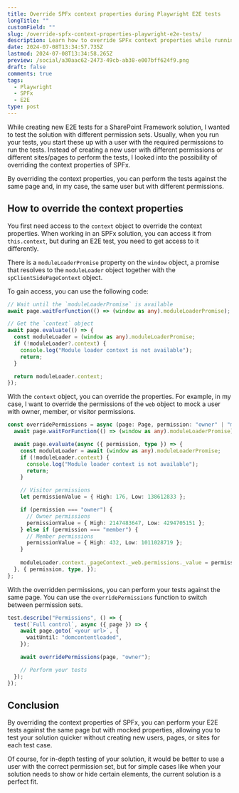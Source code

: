 ```yaml
---
title: Override SPFx context properties during Playwright E2E tests
longTitle: ""
customField: ""
slug: /override-spfx-context-properties-playwright-e2e-tests/
description: Learn how to override SPFx context properties while running Playwright E2E tests. It allows you to perform tests with your mocked properties.
date: 2024-07-08T13:34:57.735Z
lastmod: 2024-07-08T13:34:58.265Z
preview: /social/a30aac62-2473-49cb-ab38-e007bff624f9.png
draft: false
comments: true
tags:
  - Playwright
  - SPFx
  - E2E
type: post
---
```


While creating new E2E tests for a SharePoint Framework solution, I wanted to test the solution with different permission sets. Usually, when you run your tests, you start these up with a user with the required permissions to run the tests. Instead of creating a new user with different permissions or different sites/pages to perform the tests, I looked into the possibility of overriding the context properties of SPFx.

By overriding the context properties, you can perform the tests against the same page and, in my case, the same user but with different permissions.

## How to override the context properties

You first need access to the `context` object to override the context properties. When working in an SPFx solution, you can access it from `this.context`, but during an E2E test, you need to get access to it differently.

There is a `moduleLoaderPromise` property on the `window` object, a promise that resolves to the `moduleLoader` object together with the `spClientSidePageContext` object.

To gain access, you can use the following code:

```typescript {title="Get access to the context object"}
// Wait until the `moduleLoaderPromise` is available
await page.waitForFunction(() => (window as any).moduleLoaderPromise);

// Get the `context` object
await page.evaluate(() => {
  const moduleLoader = (window as any).moduleLoaderPromise;
  if (!moduleLoader?.context) {
    console.log("Module loader context is not available");
    return;
  }

  return moduleLoader.context;
});
```

With the `context` object, you can override the properties. For example, in my case, I want to override the permissions of the `web` object to mock a user with owner, member, or visitor permissions.

```typescript {title="Override the permissions of the web object"}
const overridePermissions = async (page: Page, permission: "owner" | "member" | "visitor",) => {
  await page.waitForFunction(() => (window as any).moduleLoaderPromise);

  await page.evaluate(async ({ permission, type }) => {
    const moduleLoader = await (window as any).moduleLoaderPromise;
    if (!moduleLoader.context) {
      console.log("Module loader context is not available");
      return;
    }

    // Visitor permissions
    let permissionValue = { High: 176, Low: 138612833 };

    if (permission === "owner") {
      // Owner permissions
      permissionValue = { High: 2147483647, Low: 4294705151 };
    } else if (permission === "member") {
      // Member permissions
      permissionValue = { High: 432, Low: 1011028719 };
    }
    
    moduleLoader.context._pageContext._web.permissions._value = permissionValue;
  }, { permission, type, });
};
```

With the overridden permissions, you can perform your tests against the same page. You can use the `overridePermissions` function to switch between permission sets.

```typescript {title="Perform tests with different permissions"}
test.describe("Permissions", () => {
  test(`Full control`, async ({ page }) => {
    await page.goto(`<your url>`, {
      waitUntil: "domcontentloaded",
    });

    await overridePermissions(page, "owner");

    // Perform your tests
  });
});
```

## Conclusion

By overriding the context properties of SPFx, you can perform your E2E tests against the same page but with mocked properties, allowing you to test your solution quicker without creating new users, pages, or sites for each test case.

Of course, for in-depth testing of your solution, it would be better to use a user with the correct permission set, but for simple cases like when your solution needs to show or hide certain elements, the current solution is a perfect fit.
